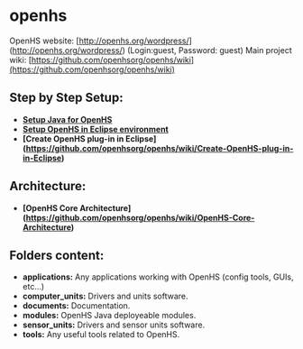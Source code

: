 # openhs

OpenHS website: [http://openhs.org/wordpress/] (http://openhs.org/wordpress/) (Login:guest, Password: guest)
Main project wiki: [https://github.com/openhsorg/openhs/wiki](https://github.com/openhsorg/openhs/wiki)

## Step by Step Setup:
* **[Setup Java for OpenHS](https://github.com/openhsorg/openhs/wiki/Setup-Java-for-OpenHS)**
* **[Setup OpenHS in Eclipse environment](https://github.com/openhsorg/openhs/wiki/Setup-OpenHS-in-Eclipse-environment)**
* **[Create OpenHS plug-in in Eclipse] (https://github.com/openhsorg/openhs/wiki/Create-OpenHS-plug-in-in-Eclipse)**

## Architecture:
* **[OpenHS Core Architecture] (https://github.com/openhsorg/openhs/wiki/OpenHS-Core-Architecture)**

## Folders content:
* **applications:** Any applications working with OpenHS (config tools, GUIs, etc...)
* **computer_units:** Drivers and units software.
* **documents:** Documentation.
* **modules:** OpenHS Java deployeable modules.
* **sensor_units:** Drivers and sensor units software.
* **tools:** Any useful tools related to OpenHS.




